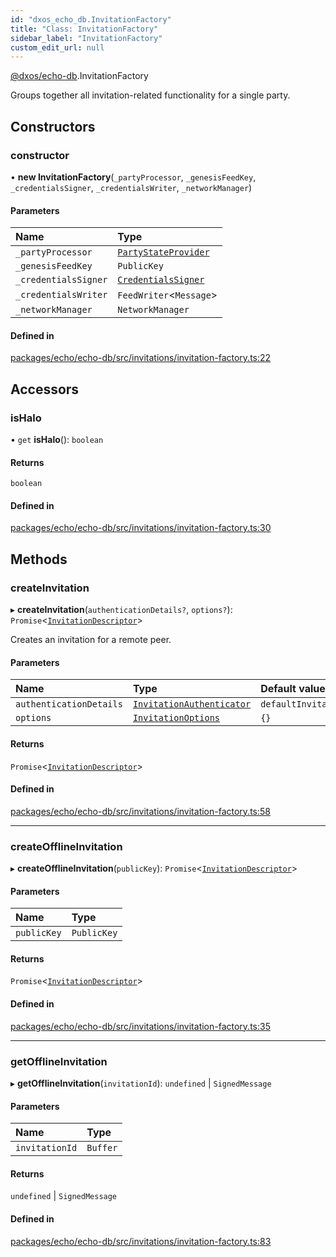 ```yaml
---
id: "dxos_echo_db.InvitationFactory"
title: "Class: InvitationFactory"
sidebar_label: "InvitationFactory"
custom_edit_url: null
---
```


[@dxos/echo-db](../modules/dxos_echo_db.md).InvitationFactory

Groups together all invitation-related functionality for a single party.

## Constructors

### constructor

• **new InvitationFactory**(`_partyProcessor`, `_genesisFeedKey`, `_credentialsSigner`, `_credentialsWriter`, `_networkManager`)

#### Parameters

| Name | Type |
| :------ | :------ |
| `_partyProcessor` | [`PartyStateProvider`](../interfaces/dxos_echo_db.PartyStateProvider.md) |
| `_genesisFeedKey` | `PublicKey` |
| `_credentialsSigner` | [`CredentialsSigner`](dxos_echo_db.CredentialsSigner.md) |
| `_credentialsWriter` | `FeedWriter`<`Message`\> |
| `_networkManager` | `NetworkManager` |

#### Defined in

[packages/echo/echo-db/src/invitations/invitation-factory.ts:22](https://github.com/dxos/protocols/blob/6f4c34af3/packages/echo/echo-db/src/invitations/invitation-factory.ts#L22)

## Accessors

### isHalo

• `get` **isHalo**(): `boolean`

#### Returns

`boolean`

#### Defined in

[packages/echo/echo-db/src/invitations/invitation-factory.ts:30](https://github.com/dxos/protocols/blob/6f4c34af3/packages/echo/echo-db/src/invitations/invitation-factory.ts#L30)

## Methods

### createInvitation

▸ **createInvitation**(`authenticationDetails?`, `options?`): `Promise`<[`InvitationDescriptor`](dxos_echo_db.InvitationDescriptor.md)\>

Creates an invitation for a remote peer.

#### Parameters

| Name | Type | Default value |
| :------ | :------ | :------ |
| `authenticationDetails` | [`InvitationAuthenticator`](../interfaces/dxos_echo_db.InvitationAuthenticator.md) | `defaultInvitationAuthenticator` |
| `options` | [`InvitationOptions`](../interfaces/dxos_echo_db.InvitationOptions.md) | `{}` |

#### Returns

`Promise`<[`InvitationDescriptor`](dxos_echo_db.InvitationDescriptor.md)\>

#### Defined in

[packages/echo/echo-db/src/invitations/invitation-factory.ts:58](https://github.com/dxos/protocols/blob/6f4c34af3/packages/echo/echo-db/src/invitations/invitation-factory.ts#L58)

___

### createOfflineInvitation

▸ **createOfflineInvitation**(`publicKey`): `Promise`<[`InvitationDescriptor`](dxos_echo_db.InvitationDescriptor.md)\>

#### Parameters

| Name | Type |
| :------ | :------ |
| `publicKey` | `PublicKey` |

#### Returns

`Promise`<[`InvitationDescriptor`](dxos_echo_db.InvitationDescriptor.md)\>

#### Defined in

[packages/echo/echo-db/src/invitations/invitation-factory.ts:35](https://github.com/dxos/protocols/blob/6f4c34af3/packages/echo/echo-db/src/invitations/invitation-factory.ts#L35)

___

### getOfflineInvitation

▸ **getOfflineInvitation**(`invitationId`): `undefined` \| `SignedMessage`

#### Parameters

| Name | Type |
| :------ | :------ |
| `invitationId` | `Buffer` |

#### Returns

`undefined` \| `SignedMessage`

#### Defined in

[packages/echo/echo-db/src/invitations/invitation-factory.ts:83](https://github.com/dxos/protocols/blob/6f4c34af3/packages/echo/echo-db/src/invitations/invitation-factory.ts#L83)

